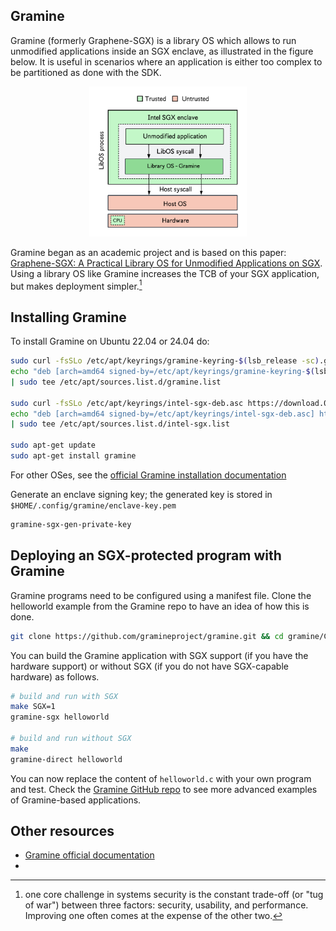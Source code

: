 ## Gramine
Gramine (formerly Graphene-SGX) is a library OS which allows to run unmodified applications inside an SGX enclave, as illustrated in the figure below. It is useful in scenarios where an application is either too complex to be partitioned as done with the SDK.

<p align="center">
  <img src="gramine-sgx.png" alt="Unmodified application in Gramine" width="50%">
</p>

Gramine began as an academic project and is based on this paper: [Graphene-SGX: A Practical Library OS for Unmodified Applications on SGX](https://www.usenix.org/system/files/conference/atc17/atc17-tsai.pdf). Using a library OS like Gramine increases the TCB of your SGX application, but makes deployment simpler.[^1]



## Installing Gramine
To install Gramine on Ubuntu 22.04 or 24.04 do:
```bash
sudo curl -fsSLo /etc/apt/keyrings/gramine-keyring-$(lsb_release -sc).gpg https://packages.gramineproject.io/gramine-keyring-$(lsb_release -sc).gpg
echo "deb [arch=amd64 signed-by=/etc/apt/keyrings/gramine-keyring-$(lsb_release -sc).gpg] https://packages.gramineproject.io/ $(lsb_release -sc) main" \
| sudo tee /etc/apt/sources.list.d/gramine.list

sudo curl -fsSLo /etc/apt/keyrings/intel-sgx-deb.asc https://download.01.org/intel-sgx/sgx_repo/ubuntu/intel-sgx-deb.key
echo "deb [arch=amd64 signed-by=/etc/apt/keyrings/intel-sgx-deb.asc] https://download.01.org/intel-sgx/sgx_repo/ubuntu $(lsb_release -sc) main" \
| sudo tee /etc/apt/sources.list.d/intel-sgx.list

sudo apt-get update
sudo apt-get install gramine
```
For other OSes, see the [official Gramine installation documentation](https://gramine.readthedocs.io/en/latest/installation.html)

Generate an enclave signing key; the generated key is stored in `$HOME/.config/gramine/enclave-key.pem`
```bash
gramine-sgx-gen-private-key
```

## Deploying an SGX-protected program with Gramine
Gramine programs need to be configured using a manifest file. Clone the helloworld example from the Gramine repo to have an idea of how this is done.
```bash
git clone https://github.com/gramineproject/gramine.git && cd gramine/CI-Examples/helloworld
```
You can build the Gramine application with SGX support (if you have the hardware support) or without SGX (if you do not have SGX-capable hardware) as follows.
```bash
# build and run with SGX
make SGX=1
gramine-sgx helloworld

# build and run without SGX 
make
gramine-direct helloworld
```
You can now replace the content of `helloworld.c` with your own program and test. Check the [Gramine GitHub repo](https://github.com/gramineproject/gramine/tree/master/CI-Examples) to see more advanced examples of Gramine-based applications.



## Other resources
- [Gramine official documentation](https://gramine.readthedocs.io/en/latest/)
-

[^1]: one core challenge in systems security is the constant trade-off (or "tug of war") between three factors: security, usability, and performance. Improving one often comes at the expense of the other two.